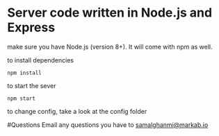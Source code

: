 # Server code written in Node.js and Express
make sure you have Node.js (version 8+). It will come with npm as well.

to install dependencies
```
npm install
```
to start the sever
```
npm start
```
to change config, take a look at the config folder

#Questions
Email any questions you have to samalghanmi@markab.io
